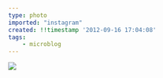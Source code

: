 ```yaml
---
type: photo
imported: "instagram"
created: !!timestamp '2012-09-16 17:04:08'
tags:
    - microblog
---
```

![](/media/images/photos/2012/09/c23202e5b0e8bbf35e4cd92a72ee1367.jpg)

